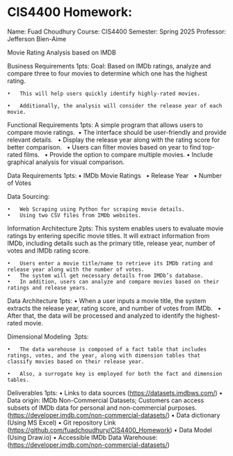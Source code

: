 # CIS4400 Homework:
Name: Fuad Choudhury
Course: CIS4400
Semester: Spring 2025
Professor: Jefferson Bien-Aime


Movie Rating Analysis based on IMDB


Business Requirements 1pts:
Goal: Based on IMDb ratings, analyze and compare three to four movies to determine which one has the highest rating.

	•	This will help users quickly identify highly-rated movies.

	•	Additionally, the analysis will consider the release year of each movie.

Functional Requirements 1pts:
A simple program that allows users to compare movie ratings. 
	•	The interface should be user-friendly and provide relevant details.  
	•	Display the release year along with the rating score for better comparison.  
	•	Users can filter movies based on year to find top-rated films.  
	•	Provide the option to compare multiple movies.
	•	Include graphical analysis for visual comparison.


Data Requirements 1pts:
	•	IMDb Movie Ratings  
	•	Release Year  
	•	Number of Votes


Data Sourcing:

	•	Web Scraping using Python for scraping movie details.
	•	Using two CSV files from IMDb websites.

Information Architecture 2pts:
This system enables users to evaluate movie ratings by entering specific movie titles. It will extract information from IMDb, including details such as the primary title, release year, number of votes and IMDb rating score.

	•	Users enter a movie title/name to retrieve its IMDb rating and release year along with the number of votes.  
	•	The system will get necessary details from IMDb’s database.  
	•	In addition, users can analyze and compare movies based on their ratings and release years.


Data Architecture 1pts:
	•	When a user inputs a movie title, the system extracts the release year, rating score, and number of votes from IMDb.  
	•	After that, the data will be processed and analyzed to identify the highest-rated movie.

Dimensional Modeling  3pts:

	•	The data warehouse is composed of a fact table that includes ratings, votes, and the year, along with dimension tables that classify movies based on their release year. 

	•	Also, a surrogate key is employed for both the fact and dimension tables.


Deliverables 1pts:
	•	Links to data sources (https://datasets.imdbws.com/)
	•	Data origin: IMDb Non-Commercial Datasets; Customers can access subsets of IMDb data for personal and non-commercial purposes.
(https://developer.imdb.com/non-commercial-datasets/)
	•	Data dictionary (Using MS Excel)
	•	Git repository Link (https://github.com/fuadchoudhury/CIS4400_Homework)
	•	Data Model (Using Draw.io)
	•	Accessible IMDb Data Warehouse: 
(https://developer.imdb.com/non-commercial-datasets/)
